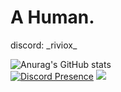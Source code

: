 # A Human.
discord: \_riviox_

![Anurag's GitHub stats](https://github-readme-stats.vercel.app/api?username=riviox&show_icons=true&theme=dracula) <br>
[![Discord Presence](https://lanyard.cnrad.dev/api/1200520669570539620)](https://discord.com/users/1200520669570539620)
![](https://komarev.com/ghpvc/?username=riviox&style=for-the-badge)
